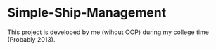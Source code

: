 # Simple-Ship-Management
This project is developed by me (wihout OOP) during my college time (Probably 2013).
